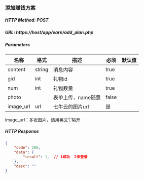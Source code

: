 ### 添加赚钱方案

##### HTTP Method: POST
##### URL: https://host/app/earn/add_plan.php

#####  Parameters
名称|格式|描述|必须|默认值
---|---|---|---|---
content | string| 消息内容|true|
gid     | int |礼物id|true|
num     | int |礼物数量|true|
photo   | |表单上传，name随意|false|
image_url       | url| 七牛云的图片url|是|

image_url：多张图片，请用英文‘|’隔开

##### HTTP Response
```json
{
    "code": 200,
    "data": {
        "result": 1,  // 1成功  2未登录
    },
    "desc": ""
}
```